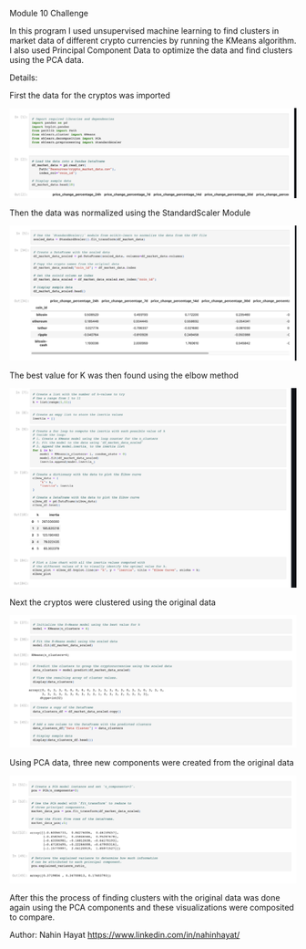 Module 10 Challenge

In this program I used unsupervised machine learning to find clusters in market data of different crypto currencies by running the KMeans algorithm. I also used Principal Component Data to optimize the data and find clusters using the PCA data.

Details:

First the data for the cryptos was imported

![screenshot1](https://github.com/nahinhayat/Module10Challenge/blob/main/Module10StarterCode/Module10Screenshots/Screen%20Shot%202023-04-26%20at%2011.26.29%20PM.png)

Then the data was normalized using the StandardScaler Module

![screenshot2](https://github.com/nahinhayat/Module10Challenge/blob/main/Module10StarterCode/Module10Screenshots/Screen%20Shot%202023-04-26%20at%2011.28.28%20PM.png)

The best value for K was then found using the elbow method

![screenshot3](https://github.com/nahinhayat/Module10Challenge/blob/main/Module10StarterCode/Module10Screenshots/Screen%20Shot%202023-04-26%20at%2011.29.49%20PM.png)

Next the cryptos were clustered using the original data

![screenshot4](https://github.com/nahinhayat/Module10Challenge/blob/main/Module10StarterCode/Module10Screenshots/Screen%20Shot%202023-04-26%20at%2011.31.03%20PM.png)

Using PCA data, three new components were created from the original data

![screenshot5](https://github.com/nahinhayat/Module10Challenge/blob/main/Module10StarterCode/Module10Screenshots/Screen%20Shot%202023-04-26%20at%2011.33.20%20PM.png)

After this the process of finding clusters with the original data was done again using the PCA components and these visualizations were composited to compare.


Author: Nahin Hayat https://www.linkedin.com/in/nahinhayat/